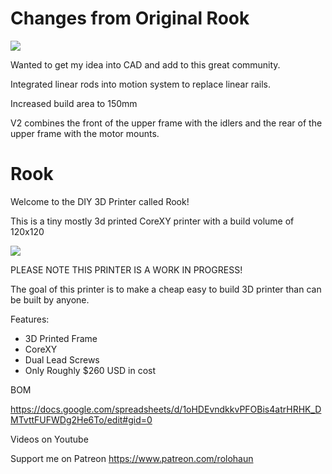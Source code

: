 # Changes from Original Rook

![](https://imgur.com/t2nv7Oc.jpg)

Wanted to get my idea into CAD and add to this great community.

Integrated linear rods into motion system to replace linear rails.

Increased build area to 150mm

V2 combines the front of the upper frame with the idlers and the rear of the upper frame with the motor mounts.



# Rook
Welcome to the DIY 3D Printer called Rook!

This is a tiny mostly 3d printed CoreXY printer with a build volume of 120x120

![](Build_Photos/rook.png)

PLEASE NOTE THIS PRINTER IS A WORK IN PROGRESS!

The goal of this printer is to make a cheap easy to build 3D printer than can be built by anyone.

Features:

- 3D Printed Frame
- CoreXY
- Dual Lead Screws
- Only Roughly $260 USD in cost

BOM

https://docs.google.com/spreadsheets/d/1oHDEvndkkvPFOBis4atrHRHK_DMTvttFUFWDg2He6To/edit#gid=0

Videos on Youtube


Support me on Patreon
https://www.patreon.com/rolohaun
